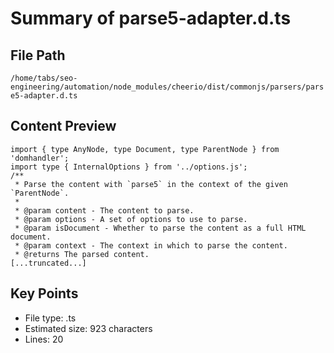 # Summary of parse5-adapter.d.ts
  
## File Path
`/home/tabs/seo-engineering/automation/node_modules/cheerio/dist/commonjs/parsers/parse5-adapter.d.ts`

## Content Preview
```
import { type AnyNode, type Document, type ParentNode } from 'domhandler';
import type { InternalOptions } from '../options.js';
/**
 * Parse the content with `parse5` in the context of the given `ParentNode`.
 *
 * @param content - The content to parse.
 * @param options - A set of options to use to parse.
 * @param isDocument - Whether to parse the content as a full HTML document.
 * @param context - The context in which to parse the content.
 * @returns The parsed content.
[...truncated...]
```

## Key Points
- File type: .ts
- Estimated size: 923 characters
- Lines: 20
